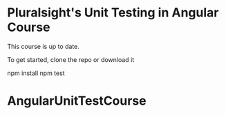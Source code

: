 # Pluralsight's Unit Testing in Angular Course
This course is up to date.

To get started, clone the repo or download it

npm install
npm test
# AngularUnitTestCourse
